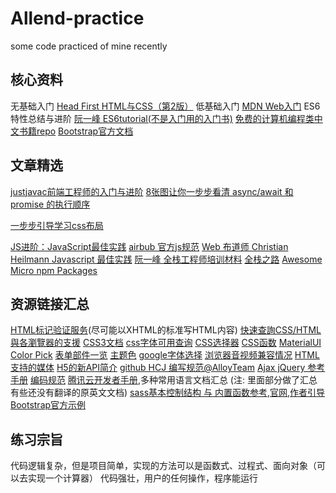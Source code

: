 # Allend-practice

some code practiced of mine recently

## 核心资料

无基础入门 [Head First HTML与CSS（第2版）](https://book.douban.com/subject/25752357/)
低基础入门 [MDN Web入门](https://developer.mozilla.org/zh-CN/docs/Learn)
ES6特性总结与进阶 [阮一峰 ES6tutorial(不是入门用的入门书)](https://es6.ruanyifeng.com/)
[免费的计算机编程类中文书籍repo](https://github.com/justjavac/free-programming-books-zh_CN)
[Bootstrap官方文档](https://getbootstrap.net/docs/getting-started/introduction/)

## 文章精选

[justjavac前端工程师的入门与进阶](https://shenbao.github.io/2017/04/22/justjavac-live/)
[8张图让你一步步看清 async/await 和 promise 的执行顺序](https://juejin.im/post/5c0dcf70518825765548502b)

[一步步引导学习css布局](http://zh.learnlayout.com/percent.html)

[JS进阶：JavaScript最佳实践](https://www.sitepoint.com/premium/books/javascript-best-practice)
[airbub 官方js规范](https://github.com/airbnb/javascript)
[ Web 布道师 Christian Heilmann Javascript 最佳实践](https://jinlong.github.io/2013/11/25/javascript-best-practices/)
[阮一峰 全栈工程师培训材料](https://github.com/ruanyf/jstraining)
[全栈之路](https://github.com/frank-lam/fullstack-tutorial)
[Awesome Micro npm Packages](https://github.com/parro-it/awesome-micro-npm-packages)

## 资源链接汇总

[HTML标记验证服务](https://validator.w3.org/)(尽可能以XHTML的标准写HTML内容)
[快速查詢CSS/HTML與各瀏覽器的支援](https://caniuse.com/)
[CSS3文档](http://www.w3chtml.com/css3/)
[css字体可用查询](https://www.cssfontstack.com/)
[CSS选择器](https://www.w3school.com.cn/cssref/css_selectors.asp)
[CSS函数](https://www.w3cplus.com/css/css-functions.html)
[MaterialUI Color Pick](https://www.materialui.co/colors)
[表单部件一览](https://developer.mozilla.org/zh-CN/docs/Learn/HTML/Forms/The_native_form_widgets)
[主题色](https://colorhunt.co/)
[google字体选择](https://fonts.google.com/)
[浏览器音视频兼容情况](https://developer.mozilla.org/zh-CN/docs/Web/HTML/Supported_media_formats#%E6%B5%8F%E8%A7%88%E5%99%A8%E5%85%BC%E5%AE%B9%E6%83%85%E5%86%B5)
[HTML支持的媒体](https://developer.mozilla.org/zh-CN/docs/Web/HTML/Supported_media_formats)
[H5的新API简介](https://daisyhawen.gitbooks.io/web-practice-book/content/0_html/03_html5.html)
[github HCJ 编写规范@AlloyTeam](http://alloyteam.github.io/CodeGuide/)
[Ajax jQuery 参考手册](https://www.w3school.com.cn/jquery/jquery_ref_ajax.asp)
[编码规范](https://github.com/ecomfe/spec)
[腾讯云开发者手册](https://cloud.tencent.com/developer/devdocs),多种常用语言文档汇总 (注: 里面部分做了汇总 有些还没有翻译的原英文文档)
[sass基本控制结构 与 内置函数参考](https://cloud.tencent.com/developer/doc/1220),[官网](https://sass-lang.com/),[作者引导](https://sass-guidelin.es/zh/)
[Bootstrap官方示例](https://getbootstrap.net/examples/)

## 练习宗旨

代码逻辑复杂，但是项目简单，实现的方法可以是函数式、过程式、面向对象（可以去实现一个计算器）
代码强壮，用户的任何操作，程序能运行
